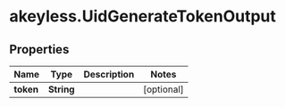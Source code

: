 # akeyless.UidGenerateTokenOutput

## Properties

Name | Type | Description | Notes
------------ | ------------- | ------------- | -------------
**token** | **String** |  | [optional] 


